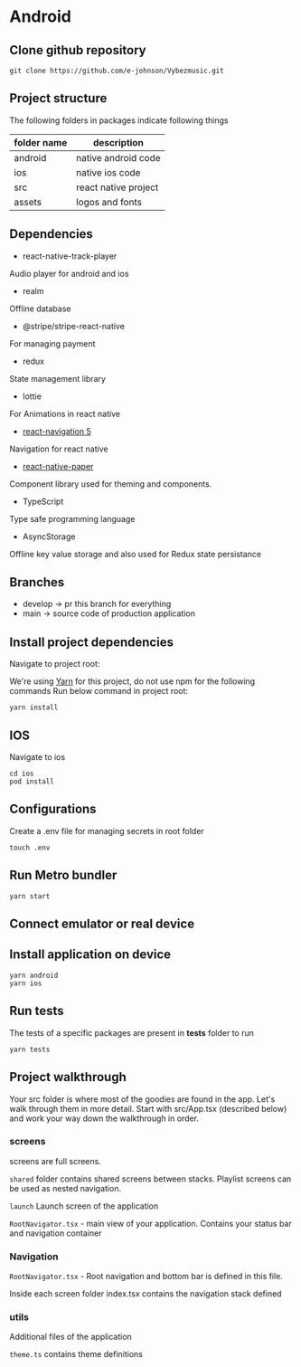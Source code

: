 # Android

## Clone github repository

```shell
git clone https://github.com/e-johnson/Vybezmusic.git
```

## Project structure

The following folders in packages indicate following things

| folder name | description          |
| ----------- | -------------------- |
| android     | native android code  |
| ios         | native ios code      |
| src         | react native project |
| assets      | logos and fonts      |

## Dependencies

- react-native-track-player

Audio player for android and ios

- realm

Offline database

- @stripe/stripe-react-native

For managing payment

- redux

State management library

- lottie

For Animations in react native

- [react-navigation 5](https://reactnavigation.org)

Navigation for react native

- [react-native-paper](https://callstack.github.io/react-native-paper/index.html)

Component library used for theming and components.

- TypeScript

Type safe programming language

- AsyncStorage

Offline key value storage and also used for Redux state persistance

## Branches

- develop -> pr this branch for everything
- main -> source code of production application

## Install project dependencies

Navigate to project root:

We're using [Yarn](https://yarnpkg.com) for this project, do not use npm for the following commands
Run below command in project root:

```shell
yarn install
```

## IOS

Navigate to ios

```shell
cd ios
pod install
```

## Configurations

Create a .env file for managing secrets in root folder

```shell
touch .env
```

## Run Metro bundler

```shell
yarn start
```

## Connect emulator or real device

## Install application on device

```shell
yarn android
yarn ios
```

## Run tests

The tests of a specific packages are present in **tests** folder to run

```shell
yarn tests
```

## Project walkthrough

Your src folder is where most of the goodies are found in the app. Let's walk through them in more detail. Start with src/App.tsx (described below) and work your way down the walkthrough in order.

### screens

screens are full screens.

`shared` folder contains shared screens between stacks. Playlist screens can be used as nested navigation.

`launch` Launch screen of the application

`RootNavigator.tsx` - main view of your application. Contains your status bar and navigation container

### Navigation

`RootNavigator.tsx` - Root navigation and bottom bar is defined in this file.

Inside each screen folder index.tsx contains the navigation stack defined

### utils

Additional files of the application

`theme.ts` contains theme definitions

